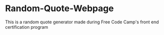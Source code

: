 # Random-Quote-Webpage
This is a random quote generator made during Free Code Camp's front end certification program
